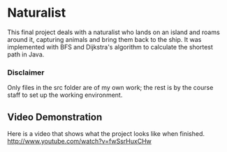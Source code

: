 Naturalist
==========

This final project deals with a naturalist who lands on an island and roams around it, capturing animals and bring them back to the ship. It was implemented with BFS and Dijkstra's algorithm to calculate the shortest path in Java.

### Disclaimer
Only files in the src folder are of my own work; the rest is by the course staff to set up the working environment. 

Video Demonstration
-------------------

Here is a video that shows what the project looks like when finished. http://www.youtube.com/watch?v=fwSsrHuxCHw


